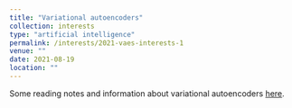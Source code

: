 ```yaml
---
title: "Variational autoencoders"
collection: interests
type: "artificial intelligence"
permalink: /interests/2021-vaes-interests-1
venue: ""
date: 2021-08-19
location: ""
---
```


Some reading notes and information about variational autoencoders <a href="https://mzufferey.github.io/VAEs/">here</a>.
